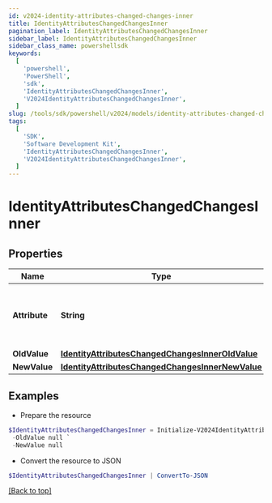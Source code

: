 ```yaml
---
id: v2024-identity-attributes-changed-changes-inner
title: IdentityAttributesChangedChangesInner
pagination_label: IdentityAttributesChangedChangesInner
sidebar_label: IdentityAttributesChangedChangesInner
sidebar_class_name: powershellsdk
keywords:
  [
    'powershell',
    'PowerShell',
    'sdk',
    'IdentityAttributesChangedChangesInner',
    'V2024IdentityAttributesChangedChangesInner',
  ]
slug: /tools/sdk/powershell/v2024/models/identity-attributes-changed-changes-inner
tags:
  [
    'SDK',
    'Software Development Kit',
    'IdentityAttributesChangedChangesInner',
    'V2024IdentityAttributesChangedChangesInner',
  ]
---
```


# IdentityAttributesChangedChangesInner

## Properties

| Name | Type | Description | Notes |
| --- | --- | --- | --- |
| **Attribute** | **String** | The name of the identity attribute that changed. | [required] |
| **OldValue** | [**IdentityAttributesChangedChangesInnerOldValue**](identity-attributes-changed-changes-inner-old-value) |  | [optional] |
| **NewValue** | [**IdentityAttributesChangedChangesInnerNewValue**](identity-attributes-changed-changes-inner-new-value) |  | [optional] |

## Examples

- Prepare the resource

```powershell
$IdentityAttributesChangedChangesInner = Initialize-V2024IdentityAttributesChangedChangesInner  -Attribute department `
 -OldValue null `
 -NewValue null
```

- Convert the resource to JSON

```powershell
$IdentityAttributesChangedChangesInner | ConvertTo-JSON
```

[[Back to top]](#)
